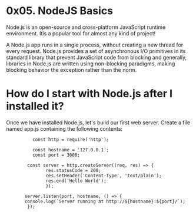 0x05. NodeJS Basics
=


Node.js is an open-source and cross-platform JavaScript runtime environment. Itis a popular tool for almost any kind of project!

A Node.js app runs in a single process, without creating a new thread for every request. Node.js provides a set of asynchronous I/O primitives in its standard library that prevent JavaScript code from blocking and generally, libraries in Node.js are written using non-blocking paradigms, making blocking behavior the exception rather than the norm.

How do I start with Node.js after I installed it?
=

Once we have installed Node.js, let's build our first web server. Create a file named app.js containing the following contents:


              const http = require('http');

              const hostname = '127.0.0.1';
              const port = 3000;

            const server = http.createServer((req, res) => {
                   res.statusCode = 200;
                   res.setHeader('Content-Type', 'text/plain');
                   res.end('Hello World');
                   });

           server.listen(port, hostname, () => {
           console.log(`Server running at http://${hostname}:${port}/`);
            });